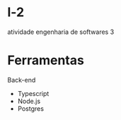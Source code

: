 # l-2
atividade engenharia de softwares 3

# Ferramentas
Back-end 
- Typescript
- Node.js
- Postgres
